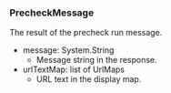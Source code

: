 ### PrecheckMessage
The result of the precheck run message.

- message: System.String
  - Message string in the response.
- urlTextMap: list of UrlMaps
  - URL text in the display map.

